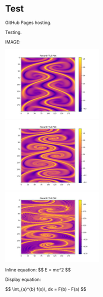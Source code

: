 

<!DOCTYPE html>
<html>
<head>
  <script src="https://polyfill.io/v3/polyfill.min.js?features=es6"></script>
  <script id="MathJax-script" async src="https://cdn.jsdelivr.net/npm/mathjax@3/es5/tex-mml-chtml.js"></script>
</head>
<body>
  <h1>Test</h1>
  <p>GitHub Pages hosting.</p>
  <p>Testing.</p>


  <p>IMAGE:</p>
  <img src="Images/Bickleyjet(200x200).png" alt="A descriptive text about the image" width="300">
  <img src="Images/Bickleyjet(200x200)_mod2.png" alt="A descriptive text about the image" width="300">
  <img src="Images/Bickleyjet(200x200)_mod5.png" alt="A descriptive text about the image" width="300">

  <!-- Inline LaTeX -->
  
  <p>Inline equation: $$ E = mc^2 $$ </p>
  
  <!-- Display LaTeX -->
  <p>Display equation:</p>
  <p>$$ \int_{a}^{b} f(x)\, dx = F(b) - F(a) $$</p>
  
</body>
</html>

